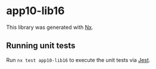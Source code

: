 # app10-lib16

This library was generated with [Nx](https://nx.dev).

## Running unit tests

Run `nx test app10-lib16` to execute the unit tests via [Jest](https://jestjs.io).

